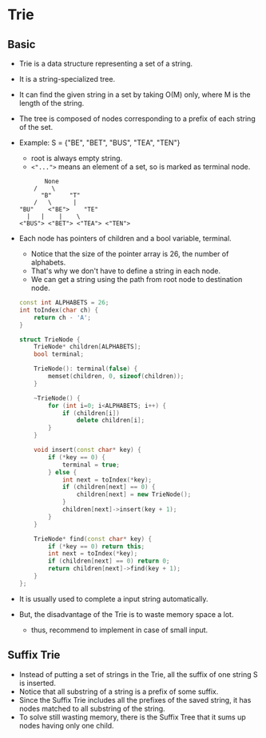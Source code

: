 # Trie

## Basic

- Trie is a data structure representing a set of a string.
- It is a string-specialized tree.
- It can find the given string in a set by taking O(M) only, where M is the length of the string.
- The tree is composed of nodes corresponding to a prefix of each string of the set.
- Example: S = {"BE", "BET", "BUS", "TEA", "TEN"}
	- root is always empty string.
	- `<"...">` means an element of a set, so is marked as terminal node.

	``` text
		   None
		/	 \
	      "B"	  "T"
	    /	\	   |
	"BU"	<"BE">	  "TE"
	  |	  |	   |    \
	<"BUS">	<"BET">	<"TEA">	<"TEN">
	```

- Each node has pointers of children and a bool variable, terminal.
	- Notice that the size of the pointer array is 26, the number of alphabets.
	- That's why we don't have to define a string in each node.
	- We can get a string using the path from root node to destination node.
	
	``` c++
	const int ALPHABETS = 26;
	int toIndex(char ch) {
		return ch - 'A';
	}

	struct TrieNode {
		TrieNode* children[ALPHABETS];
		bool terminal;

		TrieNode(): terminal(false) {
			memset(children, 0, sizeof(children));
		}

		~TrieNode() {
			for (int i=0; i<ALPHABETS; i++) {
				if (children[i])
					delete children[i];
			}
		}

		void insert(const char* key) {
			if (*key == 0) {
				terminal = true;
			} else {
				int next = toIndex(*key);
				if (children[next] == 0) {
					children[next] = new TrieNode();
				}
				children[next]->insert(key + 1);
			}
		}

		TrieNode* find(const char* key) {
			if (*key == 0) return this;
			int next = toIndex(*key);
			if (children[next] == 0) return 0;
			return children[next]->find(key + 1);
		}
	};
	```

- It is usually used to complete a input string automatically.
- But, the disadvantage of the Trie is to waste memory space a lot.
	- thus, recommend to implement in case of small input.
	

## Suffix Trie

- Instead of putting a set of strings in the Trie, all the suffix of one string S is inserted.
- Notice that all substring of a string is a prefix of some suffix.
- Since the Suffix Trie includes all the prefixes of the saved string, it has nodes matched to all substring of the string.
- To solve still wasting memory, there is the Suffix Tree that it sums up nodes having only one child.

